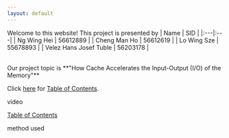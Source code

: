 ```yaml
---
layout: default
---
```


Welcome to this website!
This project is presented by
| Name | SID |
|:---|:---|
| Ng Wing Hei | 56612889 |
| Cheng Man Ho | 56612619 |
| Lo Wing Sze | 55678893 |
| Velez Hans Josef Tuble | 56203178 |

<br/>
Our project topic is **"How Cache Accelerates the Input-Output (I/O) of the Memory"**

Click [here](./table_of_contents.md) for [Table of Contents](./table_of_contents.md).

video

 


[Table of Contents](./table_of_contents.md)

method used

